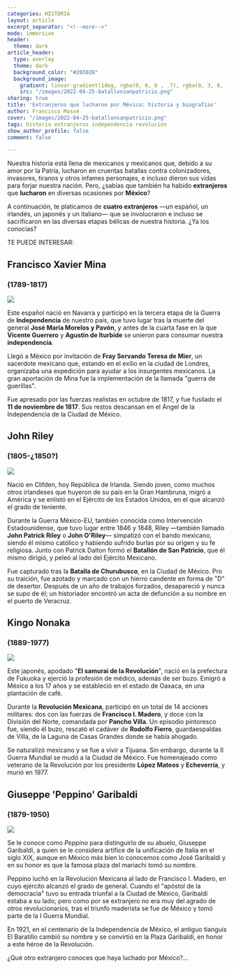 ```yaml
---
categories: HISTORIA
layout: article
excerpt_separator: "<!--more-->"
mode: immersive
header:
  theme: dark
article_header:
  type: overlay
  theme: dark
  background_color: "#203028"
  background_image:
    gradient: linear-gradient(1deg, rgba(0, 0, 0 , .7), rgba(8, 3, 8, .9))
    src: "/images/2022-04-25-batallonsanpatricio.png"
sharing: true
title: 'Extranjeros que lucharon por México: historia y biografías'
author: Francisco Massé
cover: "/images/2022-04-25-batallonsanpatricio.png"
tags: historia extranjeros independencia revolucion
show_author_profile: false
comment: false

---
```

Nuestra historia está llena de mexicanos y mexicanos que, debido a su amor por la Patria, lucharon en cruentas batallas contra colonizadores, invasores, tiranos y otros infames personajes, e incluso dieron sus vidas para forjar nuestra nación. Pero, ¿sabías que también ha habido **extranjeros** que **lucharon** en diversas ocasiones por **México**?

A continuación, te platicamos de **cuatro extranjeros** —un español, un irlandés, un japonés y un italiano—  que se involucraron e incluso se sacrificaron en las diversas etapas bélicas de nuestra historia. ¿Ya los conocías?

TE PUEDE INTERESAR:

## Francisco Xavier Mina

### (1789-1817)

![](https://upload.wikimedia.org/wikipedia/commons/a/a3/Thomas_wright-general_xavier_mina-bn.jpg)

Este español nació en Navarra y participó en la tercera etapa de la Guerra de **Independencia** de nuestro país, que tuvo lugar tras la muerte del general **José María Morelos y Pavón**, y antes de la cuarta fase en la que **Vicente Guerrero** y **Agustín de Iturbide** se unieron para consumar nuestra **independencia**.

Llegó a México por invitación de **Fray Servando Teresa de Mier**, un sacerdote mexicano que, estando en el exilio en la ciudad de Londres, organizaba una expedición para ayudar a los insurgentes mexicanos. La gran aportación de Mina fue la implementación de la llamada "guerra de guerillas".

Fue apresado por las fuerzas realistas en octubre de 1817, y fue fusilado el **11 de noviembre de 1817**. Sus restos descansan en el Ángel de la Independencia de la Ciudad de México.

## John Riley

### (1805-¿1850?)

![](https://upload.wikimedia.org/wikipedia/commons/thumb/b/bf/Monumento_a_John_Riley_2.jpg/682px-Monumento_a_John_Riley_2.jpg)

Nació en Clifden, hoy República de Irlanda. Siendo joven, como muchos otros irlandeses que huyeron de su país en la Gran Hambruna, migró a América y se enlistó en el Ejército de los Estados Unidos, en el que alcanzó el grado de teniente.

Durante la Guerra México-EU, también conocida como Intervención Estadounidense, que tuvo lugar entre 1846 y 1848, Riley —también llamado **John Patrick Riley** o **John O'Riley**— simpatizó con el bando mexicano, siendo él mismo católico y habiendo sufrido burlas por su origen y su fe religiosa. Junto con Patrick Dalton formó el **Batallón de San Patricio**, que él mismo dirigió, y peleó al lado del Ejército Mexicano.

Fue capturado tras la **Batalla de Churubusco**, en la Ciudad de México. Pro su traición, fue azotado y marcado con un hierro candente en forma de "D" de desertor. Después de un año de trabajos forzados, desapareció y nunca se supo de él; un historiador encontró un acta de defunción a su nombre en el puerto de Veracruz.

## Kingo Nonaka

### (1889-1977)

![](https://upload.wikimedia.org/wikipedia/commons/f/fb/Kingo_Nonaka.jpg)

Este japonés, apodado "**El samurai de la Revolución**", nació en la prefectura de Fukuoka y ejerció la profesión de médico, además de ser buzo. Emigró a México a los 17 años y se estableció en el estado de Oaxaca, en una plantación de café.

Durante la **Revolución Mexicana**, participó en un total de 14 acciones militares: dos con las fuerzas de **Francisco I. Madero**, y doce con la División del Norte, comandada por **Pancho Villa**. Un episodio pintoresco fue, siendo él buzo, rescató el cadáver de **Rodolfo Fierro**, guardaespaldas de Villa, de la Laguna de Casas Grandes donde se había ahogado.

Se naturalizó mexicano y se fue a vivir a Tijuana. Sin embargo, durante la II Guerra Mundial se mudó a la Ciudad de México. Fue homenajeado como veterano de la Revolución por los presidente **López Mateos** y **Echeverría**, y murió en 1977.

## Giuseppe 'Peppino' Garibaldi

### (1879-1950)

![](https://upload.wikimedia.org/wikipedia/commons/e/ec/Peppino_Garibaldi.jpg)

Se le conoce como _Peppino_ para distinguirlo de su abuelo, Giuseppe Garibaldi, a quien se le considera artífice de la unificación de Italia en el siglo XIX, aunque en México más bien lo conocemos como José Garibaldi y en su honor es que la famosa plaza del mariachi tomó su nombre.

Peppino luchó en la Revolución Mexicana al lado de Francisco I. Madero, en cuyo ejército alcanzó el grado de general. Cuando el "apóstol de la democracia" tuvo su entrada triunfal a la Ciudad de México, Garibaldi estaba a su lado; pero como por se extranjero no era muy del agrado de otros revolucionarios, tras el triunfo maderista se fue de México y tomó parte de la I Guerra Mundial.

En 1921, en el centenario de la Independencia de México, el antiguo tianguis El Baratillo cambió su nombre y se convirtió en la Plaza Garibaldi, en honor a este héroe de la Revolución.

¿Qué otro extranjero conoces que haya luchado por México?…

 

 